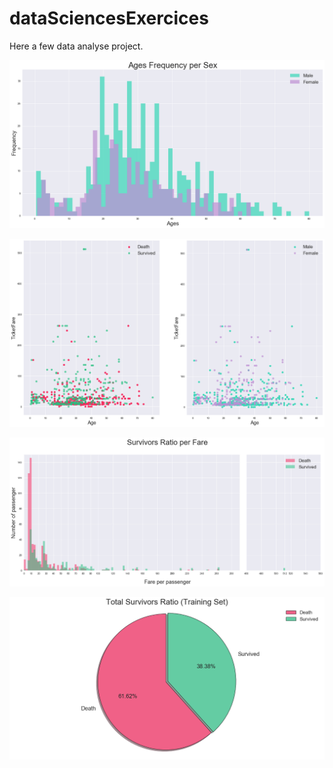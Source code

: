 # dataSciencesExercices

Here a few data analyse project.


![Screenshot](titanicAgePerSex.png)

![Screenshot](fewPlotsTitanic.png)

![Screenshot](survivorsPerRate.png)

![Screenshot](survivorRatioPieChartTitanic.png)

